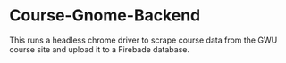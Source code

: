 # Course-Gnome-Backend

This runs a headless chrome driver to scrape course data from the GWU course site and upload it to a Firebade database.

